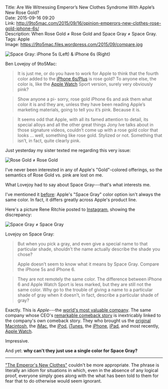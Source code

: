 Title: Are We Witnessing Emperor’s New Clothes Syndrome With Apple’s New Rose Gold?  
Date: 2015-09-16 09:20  
Link: http://9to5mac.com/2015/09/16/opinion-emperors-new-clothes-rose-gold-iphone-6s/  
Description: When Rose Gold ≠ Rose Gold and Space Gray ≠ Space Gray.  
Tags: Apple   
Image: https://9to5mac.files.wordpress.com/2015/09/compare.jpg  

![Space Gray: iPhone 5s (Left) & iPhone 6s (Right)](https://9to5mac.files.wordpress.com/2015/09/compare.jpg "Space Gray ≠ Space Gray.")

Ben Lovejoy of 9to5Mac:

> It is just me, or do you have to work for Apple to think that the fourth color added to the [iPhone 6s/Plus][1] is rose gold? To anyone else, the color is, like the [Apple Watch][2] Sport version, surely very obviously pink?

> Show anyone a pi- sorry, rose gold iPhone 6s and ask them what color it is and they are, unless they have been reading Apple’s marketing materials, going to tell you it’s pink. Because it is.

> It seems odd that Apple, with all its famed attention to detail, its special alloys and all the other great things Jony Ive talks about in those signature videos, couldn’t come up with a rose gold color that looks … well, something like rose gold. Stylized or not. Something that isn’t, in fact, quite clearly pink.

Just yesterday my sister texted me regarding this very issue:

![Rose Gold ≠ Rose Gold](http://d.pr/i/KBrS+ "Rose Gold ≠ Rose Gold")
<!-- {.screenshot style="max-width: 50%;"} -->

I've never been interested in any of Apple's "Gold"-colored offerings, so the semantics of Rose Gold vs. pink are lost on me. 

What Lovejoy had to say about Space Gray---that's what interests me.

I've mentioned it [before][3]: Apple's "Space Gray" color option isn't always the same color. In fact, it differs greatly across Apple's product line.

Here's a picture Rene Ritchie posted to [Instagram][4], showing the discrepancy:

![Space Gray ≠ Space Gray](https://igcdn-photos-g-a.akamaihd.net/hphotos-ak-xaf1/t51.2885-15/11236131_1115220091827958_1540484960_n.jpg "Space Gray")

Lovejoy on Space Gray:

> But when you pick a gray, and even give a special name to that particular shade, shouldn’t the name actually describe the shade you chose?
>
> Apple doesn’t seem to know what it means by Space Gray. Compare the iPhone 5s and iPhone 6.

> They are not remotely the same color. The difference between iPhone 6 and Apple Watch Sport is less marked, but they are still not the same color. Why go to the trouble of giving a name to a particular shade of gray when it doesn’t, in fact, describe a particular shade of gray?

Exactly. This is *Apple*---the [world's most valuable company][5]. The same company whose CEO's [remarkable comeback story][6] is inextricably linked to the company's own comeback story. They who brought us the [original Macintosh][7], the [iMac][8], the [iPod][9], [iTunes][10], the [iPhone][11], [iPad][12], and most recently, [Apple Watch][13]. 

Impressive.

And yet: **why can't they just use a single color for Space Gray?**

***

["The Emperor's New Clothes"][14] couldn't be more appropriate. The phrase is literally an idiom for situations in which, even in the absence of any logical proof, everyone simply goes along with the what has been told to them for fear that to do otherwise would seem ignorant.

[1]: http://9to5mac.com/tag/iphone-6s/ "iPhones 6s on 9to5Mac"
[2]: http://9to5mac.com/tag/apple-watch/ "Apple Watch on 9to5Mac"
[3]: /2015/6/8/48-hours-with-the-apple-watch#hardware "My preliminary thoughts on the Apple Watch hardware"
[4]: https://instagram.com/p/2ZlpBWGMyG/ "Rene Ritchie's Instagram pic"
[5]: /2015/2/26/aapl-750b "My post about Apple's milestone Q3 2015 earnings"
[6]: http://www.bloomberg.com/bw/magazine/the-return-19972011-10062011.html "Steve Jobs: The Return, 1997-2011"
[7]: http://time.com/1847/steve-jobs-mac/ "Time: Steve Jobs’ First Demonstration of the Mac for the Public, Unseen Since 1984"
[8]: http://money.cnn.com/1998/05/06/technology/apple/ "CNN: Apple unveils iMac"
[9]: http://techland.time.com/2013/10/23/watch-steve-jobs-unveil-the-ipod-12-years-ago/ "Steve Jobs unveiling iPod"
[10]: http://www.cnet.com/news/apple-unveils-music-store/ "Cnet: iTunes Store"
[11]: http://www.macworld.com/article/1054769/iphone.html "Macworld: Apple unveils iPhone"
[12]: http://www.forbes.com/2010/01/27/apple-ipad-jobs-markets-equities-iphone.html "Forbes: Apple Unveils iPad"
[13]: http://www.bloomberg.com/news/2014-09-09/apple-unveils-iphone-6-and-6-plus-with-different-screen-sizes.html "Bloomberg: Apple's September Event 2014"
[14]: http://www.urbandictionary.com/define.php?term=the+emperor's+new+clothes "Urban Dictionary: 'Emperor's New Clothes'"